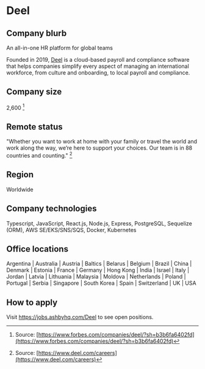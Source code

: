 # Deel

## Company blurb

An all-in-one HR platform for global teams

Founded in 2019, [Deel](https://www.deel.com/) is a cloud-based payroll and compliance software that helps companies simplify every aspect of managing an international workforce, from culture and onboarding, to local payroll and compliance.

## Company size

2,600 [^1]

[^1]: Source: [https://www.forbes.com/companies/deel/?sh=b3b6fa6402fd](https://www.forbes.com/companies/deel/?sh=b3b6fa6402fd)

## Remote status

"Whether you want to work at home with your family or travel the world and work along the way, we’re here to support your choices. Our team is in 88 countries and counting." [^2]

[^2]: Source: [https://www.deel.com/careers](https://www.deel.com/careers)

## Region

Worldwide

## Company technologies

Typescript, JavaScript, React.js, Node.js, Express, PostgreSQL, Sequelize (ORM), AWS SE/EKS/SNS/SQS, Docker, Kubernetes

## Office locations

Argentina | Australia | Austria | Baltics | Belarus | Belgium | Brazil | China | Denmark | Estonia | France | Germany | Hong Kong | India | Israel | Italy | Jordan | Latvia | Lithuania | Malaysia | Moldova | Netherlands | Poland | Portugal | Serbia | Singapore | South Korea | Spain | Switzerland | UK | USA

## How to apply

Visit https://jobs.ashbyhq.com/Deel to see open positions.
